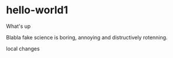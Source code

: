 # hello-world1
What's up

Blabla  fake science is boring, annoying and distructively rotenning.

local changes